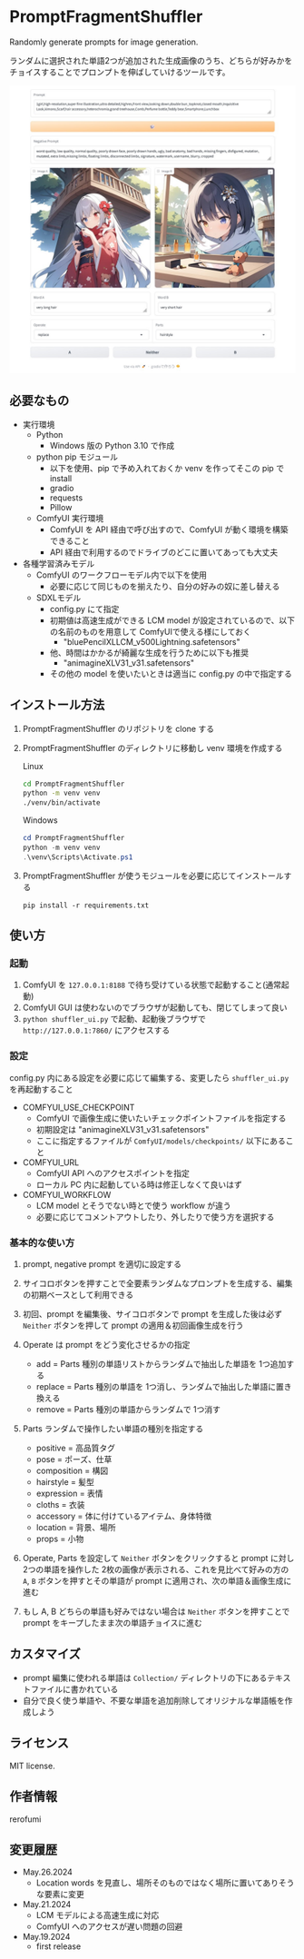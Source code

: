 # PromptFragmentShuffler
Randomly generate prompts for image generation.

ランダムに選択された単語2つが追加された生成画像のうち、どちらが好みかをチョイスすることでプロンプトを伸ばしていけるツールです。

![App image](/Image/Screenshot_2024-05-19_a.jpg "app image")

## 必要なもの

- 実行環境
  - Python
    - Windows 版の Python 3.10 で作成
  - python pip モジュール
    - 以下を使用、pip で予め入れておくか venv を作ってそこの pip で install
    - gradio
    - requests
    - Pillow
  - ComfyUI 実行環境
    - ComfyUI を API 経由で呼び出すので、ComfyUI が動く環境を構築できること
    - API 経由で利用するのでドライブのどこに置いてあっても大丈夫
- 各種学習済みモデル
  - ComfyUI のワークフローモデル内で以下を使用
    - 必要に応じて同じものを揃えたり、自分の好みの奴に差し替える
  - SDXLモデル
    - config.py にて指定
    - 初期値は高速生成ができる LCM model が設定されているので、以下の名前のものを用意して ComfyUIで使える様にしておく
      - "bluePencilXLLCM_v500Lightning.safetensors"
    - 他、時間はかかるが綺麗な生成を行うために以下も推奨
      - "animagineXLV31_v31.safetensors"
    - その他の model を使いたいときは適当に config.py の中で指定する

## インストール方法

1. PromptFragmentShuffler のリポジトリを clone する
2. PromptFragmentShuffler のディレクトリに移動し venv 環境を作成する
    
    Linux
    ```bash
    cd PromptFragmentShuffler
    python -m venv venv
    ./venv/bin/activate
    ```
    Windows
    ```powershell
    cd PromptFragmentShuffler
    python -m venv venv
    .\venv\Scripts\Activate.ps1
    ```

3. PromptFragmentShuffler が使うモジュールを必要に応じてインストールする
    ```
    pip install -r requirements.txt
    ```

## 使い方

### 起動

1. ComfyUI を `127.0.0.1:8188` で待ち受けている状態で起動すること(通常起動)
2. ComfyUI GUI は使わないのでブラウザが起動しても、閉じてしまって良い
3. `python shuffler_ui.py` で起動、起動後ブラウザで `http://127.0.0.1:7860/` にアクセスする

### 設定

config.py 内にある設定を必要に応じて編集する、変更したら `shuffler_ui.py` を再起動すること
  - COMFYUI_USE_CHECKPOINT
    - ComfyUI で画像生成に使いたいチェックポイントファイルを指定する
    - 初期設定は "animagineXLV31_v31.safetensors"
    - ここに指定するファイルが `ComfyUI/models/checkpoints/` 以下にあること
  - COMFYUI_URL
    - ComfyUI API へのアクセスポイントを指定
    - ローカル PC 内に起動している時は修正しなくて良いはず
  - COMFYUI_WORKFLOW
    - LCM model とそうでない時とで使う workflow が違う
    - 必要に応じてコメントアウトしたり、外したりで使う方を選択する

### 基本的な使い方

1. prompt, negative prompt を適切に設定する

2. サイコロボタンを押すことで全要素ランダムなプロンプトを生成する、編集の初期ベースとして利用できる

3. 初回、prompt を編集後、サイコロボタンで prompt を生成した後は必ず `Neither` ボタンを押して prompt の適用＆初回画像生成を行う

4. Operate は prompt をどう変化させるかの指定
    - add = Parts 種別の単語リストからランダムで抽出した単語を 1つ追加する
    - replace = Parts 種別の単語を 1つ消し、ランダムで抽出した単語に置き換える
    - remove = Parts 種別の単語からランダムで 1つ消す

5. Parts ランダムで操作したい単語の種別を指定する
    - positive = 高品質タグ
    - pose = ポーズ、仕草
    - composition = 構図
    - hairstyle = 髪型
    - expression = 表情
    - cloths = 衣装
    - accessory = 体に付けているアイテム、身体特徴
    - location = 背景、場所
    - props = 小物

6. Operate, Parts を設定して `Neither` ボタンをクリックすると prompt に対し 2つの単語を操作した 2枚の画像が表示される、これを見比べて好みの方の `A`, `B` ボタンを押すとその単語が prompt に適用され、次の単語＆画像生成に進む

7. もし A, B どちらの単語も好みではない場合は `Neither` ボタンを押すことで prompt をキープしたまま次の単語チョイスに進む

## カスタマイズ

- prompt 編集に使われる単語は `Collection/` ディレクトリの下にあるテキストファイルに書かれている
- 自分で良く使う単語や、不要な単語を追加削除してオリジナルな単語帳を作成しよう

## ライセンス

MIT license.

## 作者情報

rerofumi

## 変更履歴

- May.26.2024
    - Location words を見直し、場所そのものではなく場所に置いてありそうな要素に変更
- May.21.2024
    - LCM モデルによる高速生成に対応
    - ComfyUI へのアクセスが遅い問題の回避
- May.19.2024
    - first release
